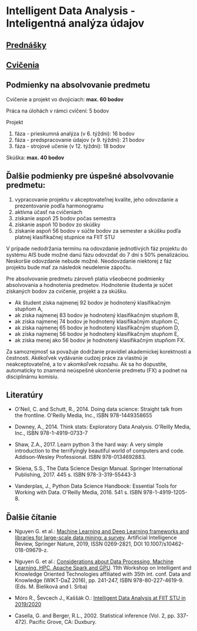 #  Intelligent Data Analysis - Inteligentná analýza údajov

## [Prednášky](https://github.com/FIIT-IAU/2020-2021/tree/master/prednasky)



## [Cvičenia](https://github.com/FIIT-IAU/2020-2021/tree/master/cvicenia)



## Podmienky na absolvovanie predmetu
Cvičenie a projekt vo dvojiciach: **max. 60 bodov**

Práca na úlohách v rámci cvičení: 5 bodov

Projekt
1. fáza - prieskumná analýza (v 6. týždni): 16 bodov
2. fáza - predspracovanie údajov (v 9. týždni): 21 bodov
3. fáza - strojové učenie (v 12. týždni): 18 bodov

Skúška: **max. 40 bodov**

## Ďalšie podmienky pre úspešné absolvovanie predmetu:
1. vypracovanie projektu v akceptovateľnej kvalite, jeho odovzdanie a prezentovanie podľa harmonogramu
2. aktívna účasť na cvičeniach
3. získanie aspoň 25 bodov počas semestra
4. získanie aspoň 10 bodov zo skúšky
5. získanie aspoň 56 bodov v súčte bodov za semester a skúšku podľa platnej klasifikačnej stupnice na FIIT STU

V prípade nedodržania termínu na odovzdanie jednotlivých fáz projektu do systému AIS bude možné danú fázu odovzdať do 7 dní s 50% penalizáciou. Neskoršie odovzdanie nebude možné. Neodovzdanie niektorej z fáz projektu bude mať za následok neudelenie zápočtu.

Pre absolvovanie predmetu zároveň platia všeobecné podmienky absolvovania a hodnotenia predmetov. Hodnotenie študenta je súčet získaných bodov za cvičenie, projekt  a za skúšku. 

- Ak študent získa najmenej 92 bodov je hodnotený klasifikačným stupňom A, 
- ak získa najmenej 83 bodov je hodnotený klasifikačným stupňom B, 
- ak získa najmenej 74 bodov je hodnotený klasifikačným stupňom C, 
- ak získa najmenej 65 bodov je hodnotený klasifikačným stupňom D, 
- ak získa najmenej 56 bodov je hodnotený klasifikačným stupňom E, 
- ak získa menej ako 56 bodov je hodnotený klasifikačným stupňom FX. 

Za samozrejmosť sa považuje dodržanie pravidiel akademickej korektnosti a čestnosti. Akékoľvek vydávanie cudzej práce za vlastnú je neakceptovateľné, a to v akomkoľvek rozsahu. Ak sa ho dopustíte, automaticky to znamená neúspešné ukončenie predmetu (FX) a podnet na disciplinárnu komisiu.

Literatúry
------------

- O'Neil, C. and Schutt, R., 2014. Doing data science: Straight talk from the frontline. O'Reilly Media, Inc., ISBN 978-1449358655

- Downey, A., 2014. Think stats: Exploratory Data Analysis. O'Reilly Media, Inc., ISBN 978-1-4919-0733-7

- Shaw, Z.A., 2017. Learn python 3 the hard way: A very simple introduction to the terrifyingly beautiful world of computers and code. Addison-Wesley Professional. ISBN 978-0134692883.

- Skiena, S.S., The Data Science Design Manual. Springer International Publishing, 2017. 445 s. ISBN 978-3-319-55443-3

- Vanderplas, J., Python Data Science Handbook: Essential Tools for Working with Data. O'Reilly Media, 2016. 541 s. ISBN 978-1-4919-1205-8.


Ďalšie čítanie
------------
- Nguyen G. et al.: [Machine Learning and Deep Learning frameworks and libraries for large-scale data mining: a survey](https://doi.org/10.1007/s10462-018-09679-z). Artificial Intelligence Review, Springer Nature, 2019, ISSN 0269-2821, DOI 10.1007/s10462-018-09679-z.

- Nguyen G. et al.: [Considerations about Data Processing, Machine Learning, HPC, Apache Spark and GPU](https://giangzuzana.github.io/files/2016_WIKT-DaZ.pdf). 11th Workshop on Intelligent and Knowledge Oriented Technologies affiliated with 35th int. conf. Data and Knowledge (WIKT-DaZ 2016), pp. 241-247, ISBN 978-80-227-4619-9. (Eds. M. Bieliková and I. Srba)

- Móro R., Ševcech J., Kaššák O.: [Intelligent Data Analysis at FIIT STU in 2019/2020](https://github.com/robom/IAU-2019-2020)

- Casella, G. and Berger, R.L., 2002. Statistical inference (Vol. 2, pp. 337-472). Pacific Grove, CA: Duxbury.
